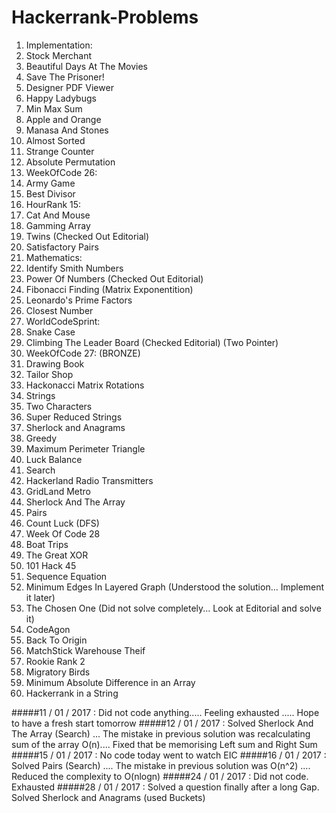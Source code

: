 # Hackerrank-Problems
1. Implementation:
  1. Stock Merchant
  2. Beautiful Days At The Movies
  3. Save The Prisoner!
  4. Designer PDF Viewer
  5. Happy Ladybugs
  6. Min Max Sum
  7. Apple and Orange
  8. Manasa And Stones
  9. Almost Sorted
  10. Strange Counter
  11. Absolute Permutation
2. WeekOfCode 26:
  1. Army Game
  2. Best Divisor
3. HourRank 15:
  1. Cat And Mouse
  2. Gamming Array
  3. Twins (Checked Out Editorial)
  4. Satisfactory Pairs
4. Mathematics:
  1. Identify Smith Numbers
  2. Power Of Numbers (Checked Out Editorial)
  3. Fibonacci Finding (Matrix Exponentition)
  4. Leonardo's Prime Factors
  5. Closest Number
5. WorldCodeSprint:
  1. Snake Case
  2. Climbing The Leader Board (Checked Editorial) (Two Pointer)
6. WeekOfCode 27: (BRONZE)
  1. Drawing Book
  2. Tailor Shop
  3. Hackonacci Matrix Rotations
7. Strings
  1. Two Characters
  2. Super Reduced Strings
  3. Sherlock and Anagrams
8. Greedy
  1. Maximum Perimeter Triangle
  2. Luck Balance
9. Search
  1. Hackerland Radio Transmitters
  2. GridLand Metro
  3. Sherlock And The Array
  4. Pairs
  5. Count Luck (DFS)
10. Week Of Code 28
  1. Boat Trips
  2. The Great XOR
11. 101 Hack 45
  1. Sequence Equation
  2. Minimum Edges In Layered Graph (Understood the solution... Implement it later)
  3. The Chosen One (Did not solve completely... Look at Editorial and solve it)
12. CodeAgon
  1. Back To Origin
  2. MatchStick Warehouse Theif
13. Rookie Rank 2
  1. Migratory Birds
  2. Minimum Absolute Difference in an Array
  3. Hackerrank in a String

#####11 / 01 / 2017 : Did not code anything..... Feeling exhausted ..... Hope to have a fresh start tomorrow
#####12 / 01 / 2017 : Solved Sherlock And The Array (Search) ... The mistake in previous solution was recalculating sum of the array O(n).... Fixed that be memorising Left sum and Right Sum
#####15 / 01 / 2017 : No code today went to watch EIC
#####16 / 01 / 2017 : Solved Pairs (Search) .... The mistake in previous solution was O(n^2) .... Reduced the complexity to O(nlogn)
#####24 / 01 / 2017 : Did not code. Exhausted
#####28 / 01 / 2017 : Solved a question finally after a long Gap. Solved Sherlock and Anagrams (used Buckets)
